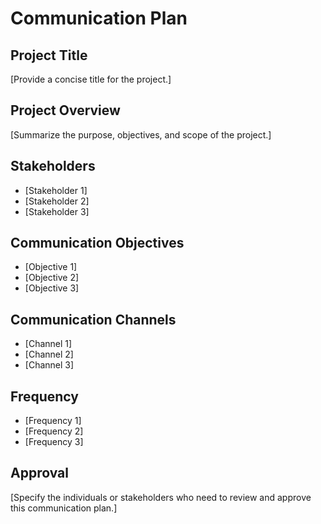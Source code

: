 # Communication Plan

## Project Title

[Provide a concise title for the project.]

## Project Overview

[Summarize the purpose, objectives, and scope of the project.]

## Stakeholders

- [Stakeholder 1]
- [Stakeholder 2]
- [Stakeholder 3]

## Communication Objectives

- [Objective 1]
- [Objective 2]
- [Objective 3]

## Communication Channels

- [Channel 1]
- [Channel 2]
- [Channel 3]

## Frequency

- [Frequency 1]
- [Frequency 2]
- [Frequency 3]

## Approval

[Specify the individuals or stakeholders who need to review and approve this communication plan.]

